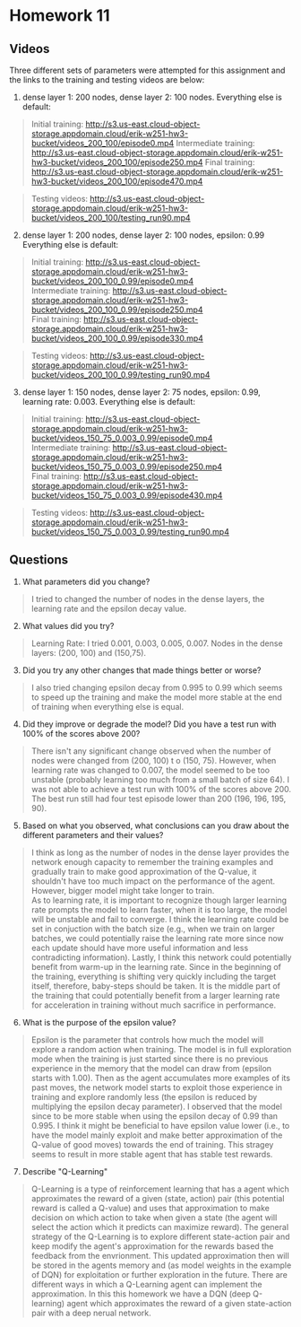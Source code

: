 # Homework 11

## Videos
Three different sets of parameters were attempted for this assignment and the links to the training and testing videos are below:

1. dense layer 1: 200 nodes, dense layer 2: 100 nodes. Everything else is default:  
> Initial training: http://s3.us-east.cloud-object-storage.appdomain.cloud/erik-w251-hw3-bucket/videos_200_100/episode0.mp4
> Intermediate training: http://s3.us-east.cloud-object-storage.appdomain.cloud/erik-w251-hw3-bucket/videos_200_100/episode250.mp4
> Final training: http://s3.us-east.cloud-object-storage.appdomain.cloud/erik-w251-hw3-bucket/videos_200_100/episode470.mp4

> Testing videos: http://s3.us-east.cloud-object-storage.appdomain.cloud/erik-w251-hw3-bucket/videos_200_100/testing_run90.mp4

2. dense layer 1: 200 nodes, dense layer 2: 100 nodes, epsilon: 0.99 Everything else is default:
> Initial training: http://s3.us-east.cloud-object-storage.appdomain.cloud/erik-w251-hw3-bucket/videos_200_100_0.99/episode0.mp4  
> Intermediate training: http://s3.us-east.cloud-object-storage.appdomain.cloud/erik-w251-hw3-bucket/videos_200_100_0.99/episode250.mp4  
> Final training: http://s3.us-east.cloud-object-storage.appdomain.cloud/erik-w251-hw3-bucket/videos_200_100_0.99/episode330.mp4

> Testing videos: http://s3.us-east.cloud-object-storage.appdomain.cloud/erik-w251-hw3-bucket/videos_200_100_0.99/testing_run90.mp4

3. dense layer 1: 150 nodes, dense layer 2: 75 nodes, epsilon: 0.99, learning rate: 0.003. Everything else is default:
> Initial training: http://s3.us-east.cloud-object-storage.appdomain.cloud/erik-w251-hw3-bucket/videos_150_75_0.003_0.99/episode0.mp4  
> Intermediate training: http://s3.us-east.cloud-object-storage.appdomain.cloud/erik-w251-hw3-bucket/videos_150_75_0.003_0.99/episode250.mp4  
> Final training: http://s3.us-east.cloud-object-storage.appdomain.cloud/erik-w251-hw3-bucket/videos_150_75_0.003_0.99/episode430.mp4

> Testing videos: http://s3.us-east.cloud-object-storage.appdomain.cloud/erik-w251-hw3-bucket/videos_150_75_0.003_0.99/testing_run90.mp4


## Questions

1. What parameters did you change?
> I tried to changed the number of nodes in the dense layers, the learning rate and the epsilon decay value.
2. What values did you try?
> Learning Rate: I tried 0.001, 0.003, 0.005, 0.007.
> Nodes in the dense layers: (200, 100) and (150,75).

3. Did you try any other changes that made things better or worse?
> I also tried changing epsilon decay from 0.995 to 0.99 which seems to speed up the training and make the model more stable at the end of training when everything else is equal.

4. Did they improve or degrade the model? Did you have a test run with 100% of the scores above 200?
> There isn't any significant change observed when the number of nodes were changed from (200, 100) t
o (150, 75). However, when learning rate was changed to 0.007, the model seemed to be too unstable (probably learning too much from a small batch of size 64).
> I was not able to achieve a test run with 100% of the scores above 200. The best run still had four test episode lower than 200 (196, 196, 195, 90).

5. Based on what you observed, what conclusions can you draw about the different parameters and their values?
> I think as long as the number of nodes in the dense layer provides the network enough capacity to remember the training examples and gradually train to make good approximation of the Q-value, it shouldn't have too much impact on the performance of the agent. However, bigger model might take longer to train.  
> As to learning rate, it is important to recognize though larger learning rate prompts the model to learn faster, when it is too large, the model will be unstable and fail to converge. I think the learning rate could be set in conjuction with the batch size (e.g., when we train on larger batches, we could potentially raise the learning rate more since now each update should have more useful information and less contradicting information). Lastly, I think this network could potentially benefit from warm-up in the learning rate. Since in the beginning of the training, everything is shifting very quickly including the target itself, therefore, baby-steps should be taken. It is the middle part of the training that could potentially benefit from a larger learning rate for acceleration in training without much sacrifice in performance. 

6. What is the purpose of the epsilon value?
> Epsilon is the parameter that controls how much the model will explore a random action when training. The model is in full exploration mode when the training is just started since there is no previous experience in the memory that the model can draw from (epsilon starts with 1.00). Then as the agent accumulates more examples of its past moves, the network model starts to exploit those experience in training and explore randomly less (the epsilon is reduced by multiplying the epsilon decay parameter). I observed that the model since to be more stable when using the epsilon decay of 0.99 than 0.995. I think it might be beneficial to have epsilon value lower (i.e., to have the model mainly exploit and make better approximation of the Q-value of good moves) towards the end of training. This stragey seems to result in more stable agent that has stable test rewards.

7. Describe "Q-Learning"
> Q-Learning is a type of reinforcement learning that has a agent which approximates the reward of a given (state, action) pair (this potential reward is called a Q-value) and uses that approximation to make decision on which action to take when given a state (the agent will select the action which it predicts can maximize reward). The general strategy of the Q-Learning is to explore different state-action pair and keep modify the agent's approximation for the rewards based the feedback from the envrionment. This updated approximation then will be stored in the agents memory and (as model weights in the example of DQN) for exploitation or further exploration in the future. There are different ways in which a Q-Learning agent can implement the approximation. In this this homework we have a DQN (deep Q-learning) agent which approximates the reward of a given state-action pair with a deep nerual network.  
